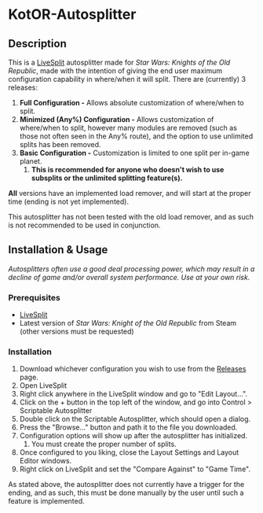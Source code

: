 # KotOR-Autosplitter

## Description
This is a [LiveSplit](https://livesplit.org/) autosplitter made for *Star Wars: Knights of the Old Republic*, made with the intention of giving the end user maximum configuration capability in where/when it will split. There are (currently) 3 releases:
1. **Full Configuration -** Allows absolute customization of where/when to split.
2. **Minimized (Any%) Configuration -** Allows customization of where/when to split, however many modules are removed (such as those not often seen in the Any% route), and the option to use unlimited splits has been removed.
3. **Basic Configuration -** Customization is limited to one split per in-game planet.
    1. **This is recommended for anyone who doesn't wish to use subsplits or the unlimited splitting feature(s).**

**All** versions have an implemented load remover, and will start at the proper time (ending is not yet implemented).

This autosplitter has not been tested with the old load remover, and as such is not recommended to be used in conjunction.

## Installation & Usage
*Autosplitters often use a good deal processing power, which may result in a decline of game and/or overall system performance. Use at your own risk.*

### Prerequisites
- [LiveSplit](https://livesplit.org/)
- Latest version of  *Star Wars: Knight of the Old Republic* from Steam (other versions must be requested)

### Installation
1. Download whichever configuration you wish to use from the [Releases](https://github.com/x-e-r-o/KotOR-Autosplitter/releases) page.
2. Open LiveSplit
3. Right click anywhere in the LiveSplit window and go to "Edit Layout...".
4. Click on the + button in the top left of the window, and go into Control > Scriptable Autosplitter
5. Double click on the Scriptable Autosplitter, which should open a dialog.
6. Press the "Browse..." button and path it to the file you downloaded.
7. Configuration options will show up after the autosplitter has initialized.
    1. You must create the proper number of splits.
8. Once configured to you liking, close the Layout Settings and Layout Editor windows.
9. Right click on LiveSplit and set the "Compare Against" to "Game Time".

As stated above, the autosplitter does not currently have a trigger for the ending, and as such, this must be done manually by the user until such a feature is implemented.
